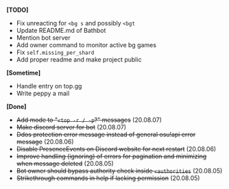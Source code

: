 
**[TODO]**
- Fix unreacting for `<bg s` and possibly `<bgt`
- Update README.md of Bathbot
- Mention bot server
- Add owner command to monitor active bg games
- Fix `self.missing_per_shard`
- Add proper readme and make project public

**[Sometime]**
- Handle entry on top.gg
- Write peppy a mail

**[Done]**
- ~~Add mode to "`<top -r / -p`?" messages~~ (20.08.07)
- ~~Make discord server for bot~~ (20.08.07)
- ~~Ddos protection error message instead of general osu!api error message~~ (20.08.06)
- ~~Disable PresenceEvents on Discord website for next restart~~ (20.08.06)
- ~~Improve handling (ignoring) of errors for pagination and minimizing when message deleted~~ (20.08.05)
- ~~Bot owner should bypass authority check inside `<authorities`~~ (20.08.05)
- ~~Strikethrough commands in help if lacking permission~~ (20.08.05)